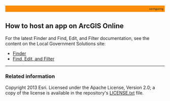 [ArcGIS Online Parcel Viewer item summary]: images/ParcelViewerItemThumb.png "ArcGIS Online Parcel Viewer item summary"
[web application template's ArcGIS Online id]: images/arcgisItemPageURL.png "web application template's ArcGIS Online id"
[web application template's server URL location]: images/serverURL.png "web application template's server URL location"
[create a custom template]: http://resources.arcgis.com/en/help/arcgisonline/index.html#//010q00000076000000#ESRI_SECTION1_55703F1EE9C845C3B07BBD85221FB074

[Share]: http://doc.arcgis.com/en/arcgis-online/share-maps/share-items.htm#ESRI_SECTION1_0CF790E7414B48BEB0E69484A76D6A03
[create a new group]:http://doc.arcgis.com/en/arcgis-online/share-maps/create-groups.htm

[app configuration file]: UnderstandingConfigurationFile.md
[customapps]: HowToCreateCustomTemplate.md
[Solutions online apps GitHub site]: https://github.com/Esri/local-government-online-apps
[Resources]: Resources.md
[Esri Support]: http://support.esri.com/
[LICENSE.txt]: ../../LICENSE.txt

![](images/configuring.png)

## How to host an app on ArcGIS Online

For the latest Finder and Find, Edit, and Filter documentation, see the content on the Local Government Solutions site:

- [Finder](http://solutions.arcgis.com/local-government/help/finder/get-started/host-your-configuration-on-arcgis-online/)
- [Find, Edit, and Filter](http://solutions.arcgis.com/local-government/help/find-edit-filter/get-started/host-your-configuration-on-arcgis-online/)


----------
### Related information

Copyright 2013 Esri. Licensed under the Apache License, Version 2.0; a copy of the license is available in the repository's [LICENSE.txt][] file.